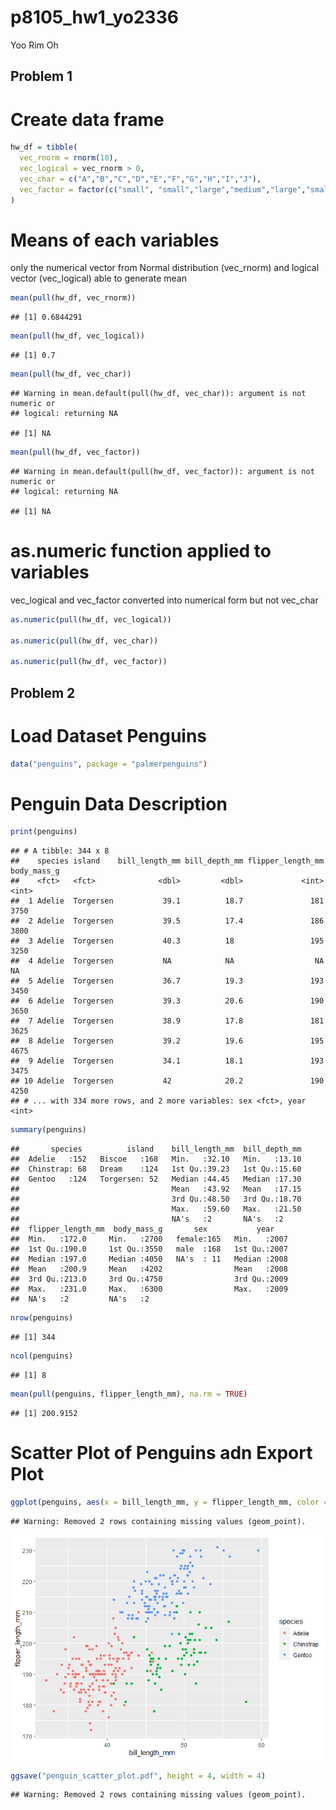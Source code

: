 p8105\_hw1\_yo2336
================
Yoo Rim Oh

## Problem 1

# Create data frame

``` r
hw_df = tibble(
  vec_rnorm = rnorm(10),
  vec_logical = vec_rnorm > 0,
  vec_char = c("A","B","C","D","E","F","G","H","I","J"),
  vec_factor = factor(c("small", "small","large","medium","large","small","medium","small","large","large"))
)
```

# Means of each variables

only the numerical vector from Normal distribution (vec\_rnorm) and
logical vector (vec\_logical) able to generate mean

``` r
mean(pull(hw_df, vec_rnorm))
```

    ## [1] 0.6844291

``` r
mean(pull(hw_df, vec_logical))
```

    ## [1] 0.7

``` r
mean(pull(hw_df, vec_char))
```

    ## Warning in mean.default(pull(hw_df, vec_char)): argument is not numeric or
    ## logical: returning NA

    ## [1] NA

``` r
mean(pull(hw_df, vec_factor))
```

    ## Warning in mean.default(pull(hw_df, vec_factor)): argument is not numeric or
    ## logical: returning NA

    ## [1] NA

# as.numeric function applied to variables

vec\_logical and vec\_factor converted into numerical form but not
vec\_char

``` r
as.numeric(pull(hw_df, vec_logical))

as.numeric(pull(hw_df, vec_char))

as.numeric(pull(hw_df, vec_factor))
```

## Problem 2

# Load Dataset Penguins

``` r
data("penguins", package = "palmerpenguins")
```

# Penguin Data Description

``` r
print(penguins)
```

    ## # A tibble: 344 x 8
    ##    species island    bill_length_mm bill_depth_mm flipper_length_mm body_mass_g
    ##    <fct>   <fct>              <dbl>         <dbl>             <int>       <int>
    ##  1 Adelie  Torgersen           39.1          18.7               181        3750
    ##  2 Adelie  Torgersen           39.5          17.4               186        3800
    ##  3 Adelie  Torgersen           40.3          18                 195        3250
    ##  4 Adelie  Torgersen           NA            NA                  NA          NA
    ##  5 Adelie  Torgersen           36.7          19.3               193        3450
    ##  6 Adelie  Torgersen           39.3          20.6               190        3650
    ##  7 Adelie  Torgersen           38.9          17.8               181        3625
    ##  8 Adelie  Torgersen           39.2          19.6               195        4675
    ##  9 Adelie  Torgersen           34.1          18.1               193        3475
    ## 10 Adelie  Torgersen           42            20.2               190        4250
    ## # ... with 334 more rows, and 2 more variables: sex <fct>, year <int>

``` r
summary(penguins)
```

    ##       species          island    bill_length_mm  bill_depth_mm  
    ##  Adelie   :152   Biscoe   :168   Min.   :32.10   Min.   :13.10  
    ##  Chinstrap: 68   Dream    :124   1st Qu.:39.23   1st Qu.:15.60  
    ##  Gentoo   :124   Torgersen: 52   Median :44.45   Median :17.30  
    ##                                  Mean   :43.92   Mean   :17.15  
    ##                                  3rd Qu.:48.50   3rd Qu.:18.70  
    ##                                  Max.   :59.60   Max.   :21.50  
    ##                                  NA's   :2       NA's   :2      
    ##  flipper_length_mm  body_mass_g       sex           year     
    ##  Min.   :172.0     Min.   :2700   female:165   Min.   :2007  
    ##  1st Qu.:190.0     1st Qu.:3550   male  :168   1st Qu.:2007  
    ##  Median :197.0     Median :4050   NA's  : 11   Median :2008  
    ##  Mean   :200.9     Mean   :4202                Mean   :2008  
    ##  3rd Qu.:213.0     3rd Qu.:4750                3rd Qu.:2009  
    ##  Max.   :231.0     Max.   :6300                Max.   :2009  
    ##  NA's   :2         NA's   :2

``` r
nrow(penguins)
```

    ## [1] 344

``` r
ncol(penguins)
```

    ## [1] 8

``` r
mean(pull(penguins, flipper_length_mm), na.rm = TRUE)
```

    ## [1] 200.9152

# Scatter Plot of Penguins adn Export Plot

``` r
ggplot(penguins, aes(x = bill_length_mm, y = flipper_length_mm, color = species)) + geom_point()
```

    ## Warning: Removed 2 rows containing missing values (geom_point).

![](p8105_hw1_yo2336_files/figure-gfm/unnamed-chunk-6-1.png)<!-- -->

``` r
ggsave("penguin_scatter_plot.pdf", height = 4, width = 4)
```

    ## Warning: Removed 2 rows containing missing values (geom_point).
